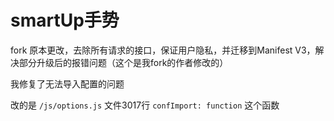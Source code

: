 # smartUp手势 

fork 原本更改，去除所有请求的接口，保证用户隐私，并迁移到Manifest V3，解决部分升级后的报错问题（这个是我fork的作者修改的）

我修复了无法导入配置的问题

改的是 `/js/options.js` 文件3017行 `confImport: function` 这个函数
